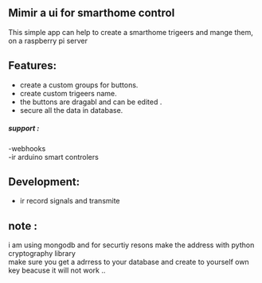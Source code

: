 ## Mimir a ui for smarthome control 
This simple app can help to create a smarthome trigeers and mange them,  
on a raspberry pi server
## Features:
- create a custom groups for buttons. 
- create custom trigeers name. 
- the buttons are dragabl and can be edited .
- secure all the data in database.
##### support :
-webhooks  
-ir arduino smart controlers  
## Development:
- ir record signals and transmite
## note :
i am using mongodb and for securtiy resons make the address with python cryptography library  
make sure you get a adrress to your database and create to yourself own key beacuse it will not work ..
